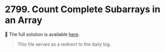 # 2799. Count Complete Subarrays in an Array
📄 The full solution is available [here](../../daily//2799_Count_Complete_SubArrays_in_an_Array.md).

> This file serves as a redirect to the daily log.